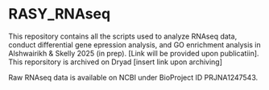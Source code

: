 # RASY_RNAseq

This repository contains all the scripts used to analyze RNAseq data, conduct differential gene epression analysis, and GO enrichment analysis in Alshwairikh & Skelly 2025 (in prep). [Link will be provided upon publicatiin]. This reporsitory is archived on Dryad [insert link upon archiving]

Raw RNAseq data is available on NCBI under BioProject ID PRJNA1247543. 
